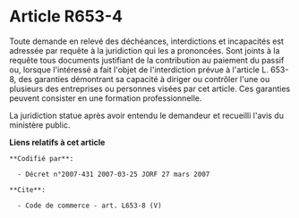 # Article R653-4

Toute demande en relevé des déchéances, interdictions et incapacités est adressée par requête à la juridiction qui les a
prononcées. Sont joints à la requête tous documents justifiant de la contribution au paiement du passif ou, lorsque
l'intéressé a fait l'objet de l'interdiction prévue à l'article L. 653-8, des garanties démontrant sa capacité à diriger ou
contrôler l'une ou plusieurs des entreprises ou personnes visées par cet article. Ces garanties peuvent consister en une
formation professionnelle. 

La juridiction statue après avoir entendu le demandeur et recueilli l'avis du ministère public.

**Liens relatifs à cet article**

	**Codifié par**:

	  - Décret n°2007-431 2007-03-25 JORF 27 mars 2007

	**Cite**:

	  - Code de commerce - art. L653-8 (V)
